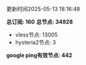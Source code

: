 更新时间2025-05-13 18:16:48

**总订阅: 160**
**总节点: 34928**
- vless节点: 13005
- hysteria2节点: 3

**google ping有效节点: 442**
